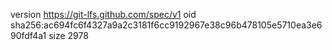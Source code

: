 version https://git-lfs.github.com/spec/v1
oid sha256:ac694fc6f4327a9a2c3181f6cc9192967e38c96b478105e5710ea3e690fdf4a1
size 2978
